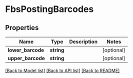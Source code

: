 # FbsPostingBarcodes

## Properties
Name | Type | Description | Notes
------------ | ------------- | ------------- | -------------
**lower_barcode** | **string** |  | [optional] 
**upper_barcode** | **string** |  | [optional] 

[[Back to Model list]](../README.md#documentation-for-models) [[Back to API list]](../README.md#documentation-for-api-endpoints) [[Back to README]](../README.md)


